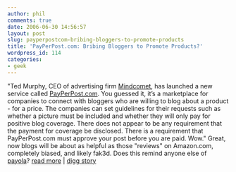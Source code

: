 ```yaml
---
author: phil
comments: true
date: 2006-06-30 14:56:57
layout: post
slug: payperpostcom-bribing-bloggers-to-promote-products
title: 'PayPerPost.com: Bribing Bloggers to Promote Products?'
wordpress_id: 114
categories:
- geek
---
```


"Ted Murphy, CEO of advertising firm [Mindcomet](http://www.mindcomet.com/), has launched a new service called [PayPerPost.com](http://payperpost.com/).  You guessed it, it’s a marketplace for companies to connect with bloggers who are willing to blog about a product - for a price.  The companies can set guidelines for their requests such as whether a picture must be included and whether they will only pay for positive blog coverage.  There does not appear to be any requirement that the payment for coverage be disclosed.  There is a requirement that PayPerPost.com must approve your post before you are paid.  Wow."  Great, now blogs will be about as helpful as those "reviews" on Amazon.com, completely biased, and likely fak3d.  Does this remind anyone else of [payola](http://en.wikipedia.org/wiki/Payola)?
[read more](http://icespectre.ambitiouslemon.com/?p=145) | [digg story](http://digg.com/apple/iClip,_the_best_multiple_clipboard_app_for_Mac,_is_free_for_today!)
